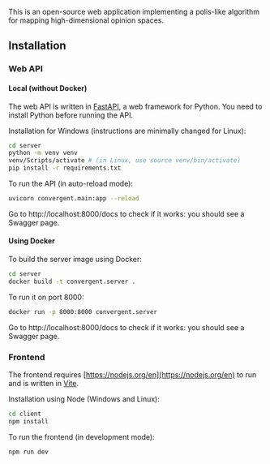 This is an open-source web application implementing a polis-like algorithm for mapping high-dimensional opinion spaces.

## Installation

### Web API

#### Local (without Docker)

The web API is written in [FastAPI](https://fastapi.tiangolo.com/), a web framework for Python. You need to install Python before running the API.

Installation for Windows (instructions are minimally changed for Linux):

```bash
cd server
python -m venv venv
venv/Scripts/activate # (in Linux, use source venv/bin/activate)
pip install -r requirements.txt
```

To run the API (in auto-reload mode):

```bash
uvicorn convergent.main:app --reload
```

Go to http://localhost:8000/docs to check if it works: you should see a Swagger page.

#### Using Docker

To build the server image using Docker:

```bash
cd server
docker build -t convergent.server .
```
To run it on port 8000:

```bash
docker run -p 8000:8000 convergent.server
```

Go to http://localhost:8000/docs to check if it works: you should see a Swagger page.

### Frontend

The frontend requires [https://nodejs.org/en](https://nodejs.org/en) to run and is written in [Vite](https://vite.dev/).

Installation using Node (Windows and Linux):

```bash
cd client
npm install
```

To run the frontend (in development mode):

```
npm run dev
```

